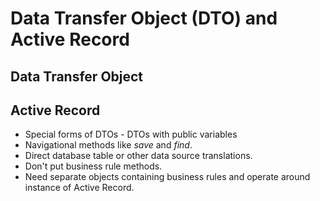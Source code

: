 # Data Transfer Object (DTO) and Active Record
## Data Transfer Object

## Active Record
* Special forms of DTOs - DTOs with public variables
* Navigational methods like _save_ and _find_.
* Direct database table or other data source translations.
* Don't put business rule methods.
* Need separate objects containing business rules and operate around instance of Active Record.
